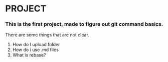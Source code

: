 # **PROJECT**
### This is the first project, made to figure out git command basics.
There are some things that are not clear.
1. How do I upload folder
2. How do i use .md files
3. What is rebase?
